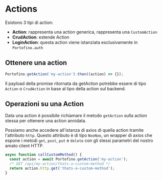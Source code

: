 # Actions

Esistono 3 tipi di action:

- **Action**: rappresenta una action generica, rappresenta una `CustomAction`
- **CrudAction**: estende Action
- **LoginAction**: questa action viene istanziata esclusivamente in `Portofino.auth`

## Ottenere una action

```ts
Portofino.getAction('my-action').then((action) => {});
```

Il payload della promise ritornata da getAction potrebbe essere di tipo `Action` o `CrudAction` in base al tipo della action sul backend.

## Operazioni su una Action

Data una action è possibile richiamare il metodo `getAction` sulla action stessa per ottenere una action annidata.

Possiamo anche accedere all'istanza di axios di quella action tramite l'attributo `http`. Questo attributo è di tipo `NooNoo`, un wrapper di axios che espone i metodi `get`, `post`, `put` e `delete` con gli stessi parametri del nostro amato client HTTP.

```ts
async function callCustomMethod() {
  const action = await Portofino.getAction('my-action');
  /* GET /api/my-action/thats-a-custom-method */
  return action.http.get('thats-a-custom-method');
}
```
